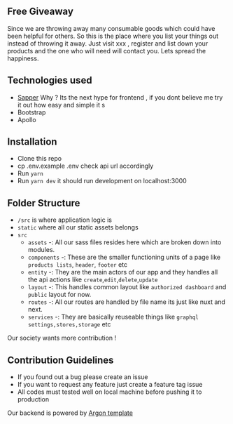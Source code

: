 ## Free Giveaway

Since we are throwing away many consumable goods which could have been helpful for others. 
So this is the place where you list your things out instead of throwing it away. Just visit xxx , register and list down
your products and the one who will need will contact you. Lets spread the happiness.

## Technologies used 

* [Sapper](https://sapper.svelte.dev/) Why ? Its the next hype for frontend , if you dont believe me try it out how easy 
and simple it s
* Bootstrap 
* Apollo 

## Installation
* Clone this repo
* cp .env.example .env  check api url accordingly
* Run `yarn`
* Run `yarn dev` it should run development on localhost:3000

## Folder Structure

* `/src` is where application logic is
* `static` where all our static assets belongs 
* `src`
    * `assets` -: All our sass files resides here which are broken down into modules.
    * `components` -: These are the smaller functioning units of a page like `products lists`, `header`, `footer` etc
    * `entity` -: They are the main actors of our app and they handles all the api actions like `create`,`edit`,`delete`,`update`
    * `layout` -: This handles common layout like `authorized dashboard` and `public` layout for now.
    * `routes` -: All our routes are handled by file name its just like nuxt and next.
    * `services` -: They are basically reuseable things like `graphql settings,stores,storage` etc  
    
    

Our society wants more contribution !

## Contribution Guidelines
* If you found out a bug please create an issue
* If you want to request any feature just create a feature tag issue
* All codes must tested well on local machine before pushing it to production
 
Our backend is powered by [Argon template](https://www.creative-tim.com/product/argon-dashboard) 
